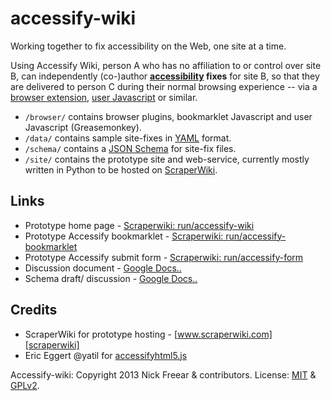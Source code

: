 accessify-wiki
==============

Working together to fix accessibility on the Web, one site at a time.

Using Accessify Wiki, person A who has no affiliation to or control over site B, can independently (co-)author **[accessibility][def-a11y] fixes** for site B, so that they are delivered to person C during their normal browsing experience -- via a [browser extension][def-addon], [user Javascript][def-userjs] or similar.


 * `/browser/` contains browser plugins, bookmarklet Javascript and user Javascript (Greasemonkey).
 * `/data/` contains sample site-fixes in [YAML][def-yaml] format.
 * `/schema/` contains a [JSON Schema][json-schema] for site-fix files.
 * `/site/` contains the prototype site and web-service, currently mostly written in Python to be hosted on [ScraperWiki][scraper-py].


## Links

 * Prototype home page - [Scraperwiki: run/accessify-wiki][pr-home]
 * Prototype Accessify bookmarklet - [Scraperwiki: run/accessify-bookmarklet][pr-marklet]
 * Prototype Accessify submit form - [Scraperwiki: run/accessify-form][pr-form]
 * Discussion document - [Google Docs..][accessify-rfc]
 * Schema draft/ discussion - [Google Docs..][schema-rfc]

## Credits

 * ScraperWiki for prototype hosting - [www.scraperwiki.com][scraperwiki]
 * Eric Eggert @yatil for [accessifyhtml5.js][accessifyhtml5]


Accessify-wiki: Copyright 2013 Nick Freear & contributors. License: [MIT][mit] & [GPLv2][gpl].


[scraperwiki]: https://scraperwiki.com/
[scraper-py]: https://scraperwiki.com/docs/python/
[accessifyhtml5]: https://github.com/yatil/accessifyhtml5.js
[accessify-rfc]: https://docs.google.com/document/d/1V0oTZ0m5A1iQfmftiM8VUg2N-Sm_-syXCQxzQQcD-qU/edit
[schema-rfc]: https://docs.google.com/document/d/1ZDyCdy1jclqeqDoV6_-1_GTjakbzCzUaPOr_Pk-GHKU/edit
[pr-home]: https://views.scraperwiki.com/run/accessify-wiki
[pr-marklet]: https://views.scraperwiki.com/run/accessify-bookmarklet
[pr-form]: https://views.scraperwiki.com/run/accessify-form
[pr-author]: https://views.scraperwiki.com/run/accessify-author-1
[json-schema]: http://json-schema.org/
[def-yaml]: http://en.wikipedia.org/wiki/YAML
[def-a11y]: http://en.wikipedia.org/wiki/Web_accessibility
[def-addon]: http://en.wikipedia.org/wiki/Browser_extension
[def-userjs]: http://en.wikipedia.org/wiki/Greasemonkey
[gpl]: http://gnu.org/licenses/gpl-2.0.html
[mit]: http://nfreear.mit-license.org/
